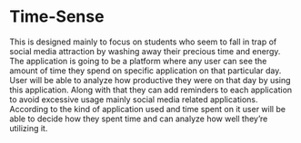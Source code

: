 # Time-Sense
 
This is designed mainly to focus on students who seem to fall in trap of social media attraction by washing away their precious time and energy. The application is going to be a platform where any user can see the amount of time they spend on specific application on that particular day. User will be able to analyze how productive they were on that day by using this application. Along with that they can add reminders to each application to avoid excessive usage mainly social media related applications. According to the kind of application used and time spent on it user will be able to decide how they spent time and can analyze how well they’re utilizing it.
